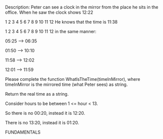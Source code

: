 Description:
Peter can see a clock in the mirror from the place he sits in the office. When he saw the clock shows 12:22

1
2
3
4
5
6
7
8
9
10
11
12
He knows that the time is 11:38

1
2
3
4
5
6
7
8
9
10
11
12
in the same manner:

05:25 --> 06:35

01:50 --> 10:10

11:58 --> 12:02

12:01 --> 11:59

Please complete the function WhatIsTheTime(timeInMirror), where timeInMirror is the mirrored time (what Peter sees) as string.

Return the real time as a string.

Consider hours to be between 1 <= hour < 13.

So there is no 00:20, instead it is 12:20.

There is no 13:20, instead it is 01:20.

FUNDAMENTALS